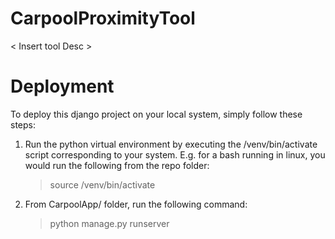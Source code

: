 # CarpoolProximityTool

< Insert tool Desc >

# Deployment
To deploy this django project on your local system, simply follow these steps:
1. Run the python virtual environment by executing the /venv/bin/activate script
    corresponding to your system.
   E.g. for a bash running in linux, you would run the following from the repo 
    folder:
    > source /venv/bin/activate
2. From CarpoolApp/ folder, run the following command:
    > python manage.py runserver
